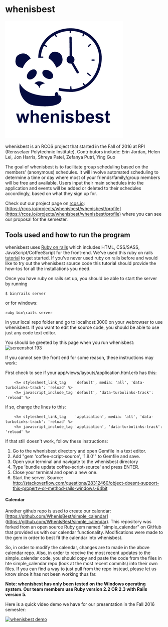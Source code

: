 # whenisbest

![whenisbest logo](/rsz_whenisbest_-_logo.png)

whenisbest is an RCOS project that started in the Fall of 2016 at RPI (Rensselaer Polytechnic Institute).
Contributors include: Erin Jordan, Helen Lei, Jon Harris, Shreya Patel, Zefanya Putri, Ying Guo

The goal of whenisbest is to facilitate group scheduling based on the members' (anonymous) schedules. It will involve automated scheduling to determine a time or day where most of your friends/family/group members will be free and available. Users input their main schedules into the application and events will be added or deleted to their schedules accordingly, based on what they sign up for.

Check out our project page on [rcos.io](rcos.io): [https://rcos.io/projects/whenisbest/whenisbest/profile](https://rcos.io/projects/whenisbest/whenisbest/profile) where you can see our proposal for the semester.

## Tools used and how to run the program

whenisbest uses [Ruby on rails](http://rubyonrails.org/) which includes HTML, CSS/SASS, JavaScript/CoffeeScript for the front-end.
We've used this ruby on rails [tutorial](http://guides.rubyonrails.org/getting_started.html) to get started. If you've never used ruby on rails before and would like to try out the whenisbest source code this tutorial should provide the how-tos for all the installations you need. 

Once you have ruby on rails set up, you should be able to start the server by running

```
$ bin/rails server
```
or for windows:

```
ruby bin\rails server
```
in your local repo folder and go to localhost:3000 on your webrowser to use whenisbest. If you want to edit the source code, you should be able to use just any code text editor.

You should be greeted by this page when you run whenisbest:
![screenshot 193](https://cloud.githubusercontent.com/assets/16448052/23838060/dfd5ca64-0767-11e7-8f8f-95b60c516a86.png) 

If you cannot see the front end for some reason, these instructions may work:

First check to see if your app/views/layouts/application.html.erb has this:
```
    <%= stylesheet_link_tag    'default', media: 'all', 'data-turbolinks-track': 'reload' %>
    <%= javascript_include_tag 'default', 'data-turbolinks-track': 'reload' %>
```
if so, change the lines to this:
```
    <%= stylesheet_link_tag    'application', media: 'all', 'data-turbolinks-track': 'reload' %>
    <%= javascript_include_tag 'application', 'data-turbolinks-track': 'reload' %>
```
If that still doesn't work, follow these instructions:

1. Go to the whenisbest directory and open Gemfile in a text editor.
1. Add "gem 'coffee-script-source', '1.8.0'" to Gemfile and save.
1. Open your terminal and navigate to the whenisbest directory
1. Type 'bundle update coffee-script-source' and press ENTER.
1. Close your terminal and open a new one.
1. Start the server. Source: http://stackoverflow.com/questions/28312460/object-doesnt-support-this-property-or-method-rails-windows-64bit

#### Calendar
Another github repo is used to create our calendar: [https://github.com/WhenIsBest/simple_calendar] (https://github.com/WhenIsBest/simple_calendar).
This repository was forked from an open source Ruby gem named "simple_calendar" on GitHub that provided us with our calendar functionality. Modifications were made to the gem in order to best fit the calendar into whenisbest.

So, in order to modify the calendar, changes are to made in the above calendar repo. Also, in order to receive the most recent updates to the simple_calendar code, you should copy and paste the code from the files in hte simple_calendar repo (look at the most recent commits) into their own files. If you can find a way to just pull from the repo instead, please let us know since it has not been working thus far.

**Note: whenisbest has only been tested on the Windows operating system. Our team members use Ruby version 2.2 OR 2.3 with Rails version 5.**

Here is a quick video demo we have for our presentation in the Fall 2016 semester:

[![whenisbest demo](https://cloud.githubusercontent.com/assets/16448052/23838214/9e9746ac-0769-11e7-8ef3-c571ab0feef3.png)](https://www.youtube.com/watch?v=io-i1woZy-0)
